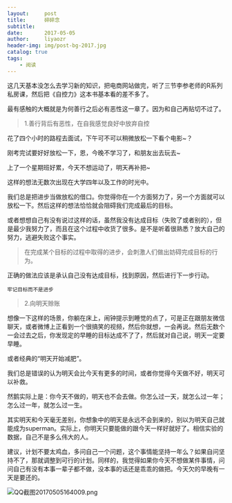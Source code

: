 ```yaml
---
layout:     post
title:      碎碎念
subtitle:
date:       2017-05-05
author:     liyaozr
header-img: img/post-bg-2017.jpg
catalog: true
tags:
    - 阅读
---
```


   这几天基本没怎么去学习新的知识，把电商网站做完，听了三节李参老师的R系列私房课，然后把《自控力》这本书基本看的差不多了。

   最有感触的大概就是为何善行之后必有恶性这一章了。因为和自己再贴切不过了。

   >1.善行背后有恶性，在自我感觉良好中放弃自控

   花了四个小时的路程去面试，下午可不可以稍微放松一下看个电影~？

   刚考完试要好好放松一下，恩，今晚不学习了，和朋友出去玩去~

   上了一个星期班好累，今天不想运动了，明天再补把~

   这样的想法无数次出现在大学四年以及工作的时光中。

   我们总是把进步当做放松的借口。你觉得你在一个方面努力了，另一个方面就可以放松一下。然后这样的想法恰恰就会阻碍我们完成最后的目标。

   或者想想自己有没有说过这样的话，虽然我没有达成目标（失败了或者别的），但是最少我努力了，而且在这个过程中收货了很多。是不是听着很熟悉？放大自己的努力，逃避失败这个事实。

   >在完成某个目标的过程中取得的进步，会刺激人们做出妨碍完成目标的行为。

   正确的做法应该是承认自己没有达成目标，找到原因，然后进行下一步行动。

   `牢记目标而不是进步`

   >2.向明天赊账

   想像一下这样的场景，你躺在床上，闹钟提示到睡觉的点了，可是正在跟朋友微信聊天，或者微博上正看到一个很搞笑的视频，然后你就想，一会再说。然后无数个一会过去之后，你发现定的早睡的目标达成不了了，然后就对自己说，明天一定要早睡。

   或者经典的“明天开始减肥”。

   我们总是错误的认为明天会比今天有更多的时间，或者你觉得今天做不好，明天可以补救。

   然鹅实际上是：你今天不做的，明天也不会去做。你怎么过一天，就怎么过一年；怎么过一年，就怎么过一生。

   其实明天和今天毫无差别，你想象中的明天是永远不会到来的，别以为明天自己就能成为superman。实际上，你明天只要能做的跟今天一样好就好了。相信实验的数据，自己不是多么伟大的人。

   建议，计划不要太鸡血，多问自己一个问题，这个事情能坚持一年么？如果自问坚持不了，那就调整到可行的计划。同样的，我觉得如果你今天不想做某件事情，问问自己有没有本事一辈子都不做，没本事的话还是乖乖的做把。今天欠的早晚有一天是要还的。



   ![QQ截图20170505164009.png](http://upload-images.jianshu.io/upload_images/4229306-e3fd2d92e8e6ffdf.png?imageMogr2/auto-orient/strip%7CimageView2/2/w/1240)










